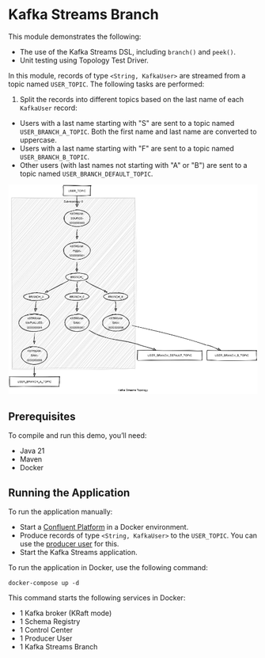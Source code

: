 # Kafka Streams Branch

This module demonstrates the following:

- The use of the Kafka Streams DSL, including `branch()` and `peek()`.
- Unit testing using Topology Test Driver.

In this module, records of type `<String, KafkaUser>` are streamed from a topic named `USER_TOPIC`.
The following tasks are performed:

1. Split the records into different topics based on the last name of each `KafkaUser` record:

- Users with a last name starting with "S" are sent to a topic named `USER_BRANCH_A_TOPIC`. Both the first name and
  last name are converted to uppercase.
- Users with a last name starting with "F" are sent to a topic named `USER_BRANCH_B_TOPIC`.
- Other users (with last names not starting with "A" or "B") are sent to a topic named `USER_BRANCH_DEFAULT_TOPIC`.

![topology.png](topology.png)

## Prerequisites

To compile and run this demo, you’ll need:

- Java 21
- Maven
- Docker

## Running the Application

To run the application manually:

- Start a [Confluent Platform](https://docs.confluent.io/platform/current/quickstart/ce-docker-quickstart.html#step-1-download-and-start-cp) in a Docker environment.
- Produce records of type `<String, KafkaUser>` to the `USER_TOPIC`. You can use the [producer user](../specific-producers/kafka-streams-producer-user) for this.
- Start the Kafka Streams application.

To run the application in Docker, use the following command:

```console
docker-compose up -d
```

This command starts the following services in Docker:

- 1 Kafka broker (KRaft mode)
- 1 Schema Registry
- 1 Control Center
- 1 Producer User
- 1 Kafka Streams Branch

